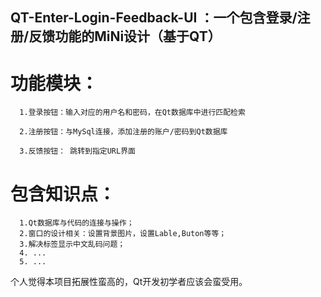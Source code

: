 ## QT-Enter-Login-Feedback-UI ：一个包含登录/注册/反馈功能的MiNi设计（基于QT）

# 功能模块：
     
      1.登录按钮：输入对应的用户名和密码，在Qt数据库中进行匹配检索

      2.注册按钮：与MySql连接，添加注册的账户/密码到Qt数据库

      3.反馈按钮： 跳转到指定URL界面


# 包含知识点：
      
      1.Qt数据库与代码的连接与操作；
      2.窗口的设计相关：设置背景图片，设置Lable,Buton等等；
      3.解决标签显示中文乱码问题；
      4. ...
      5. ...
      
  
  个人觉得本项目拓展性蛮高的，Qt开发初学者应该会蛮受用。
